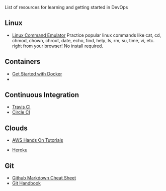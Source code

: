 List of resources for learning and getting started in DevOps

## Linux

* [Linux Command Emulator](https://www.askvg.com/pc-emulator-test-and-learn-linux-commands-in-web-browser/)
Practice popular linux commands like cat, cd, chmod, chown, chroot, date, echo, find, help, ls, rm, su, time, vi, etc. right from your browser! No install required.


## Containers

* [Get Started with Docker](https://docs.docker.com/get-started/)
*

## Continuous Integration

* [Travis CI](https://docs.travis-ci.com/user/tutorial/)
* [Circle CI](https://circleci.com/docs/2.0/getting-started/)

## Clouds

* [AWS Hands On Tutorials](https://aws.amazon.com/getting-started/hands-on/)

* [Heroku](https://devcenter.heroku.com/start)

## Git
* [Github Markdown Cheat Sheet](https://github.com/adam-p/markdown-here/wiki/Markdown-Cheatsheet#links)
* [Git Handbook](https://guides.github.com/introduction/git-handbook/)
